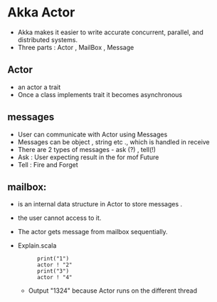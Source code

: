 # Akka Actor
- Akka makes it easier to write accurate concurrent, parallel, and distributed systems.
- Three parts : Actor , MailBox , Message
## Actor
-  an actor a trait
-  Once a class implements trait it becomes asynchronous
## messages
  - User can communicate with Actor using Messages
  - Messages can be object , string etc ., which is handled in receive
  - There are 2 types of messages - ask (?) , tell(!)
  - Ask : User expecting result in the for mof Future 
  - Tell : Fire and Forget
## mailbox:
  - is an internal data structure in Actor to store messages .
  - the user cannot access to it.
  - The actor gets message from  mailbox sequentially.

- Explain.scala

            print("1")
            actor ! "2"
            print("3")
            actor ! "4"
  - Output "1324" because Actor runs on the different thread 
  
